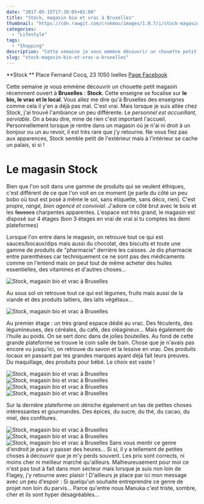 ```yaml
---
date: "2017-05-15T17:30:05+02:00"
title: "Stock, magasin bio et vrac à Bruxelles"
thumbnail: "https://cdn.rawgit.com/crokmou/images/1.0.7/i/stock-magasin-bio-vrac-bruxelles-belgique-crokmou-blog-cuisine-voyage-1-9.jpg"
categories:
  - "Lifestyle"
tags:
  - "Shopping"
description: "Cette semaine je vous emmène découvrir un chouette petit magasin récemment ouvert à Bruxelles : Stock. Cette enseigne se focalise sur le bio..."
slug: "stock-magasin-bio-et-vrac-a-bruxelles"
---
```


**Stock ** Place Fernand Cocq, 23 1050 Ixelles [Page Facebook](https://www.facebook.com/Stock-172325949805556/)

Cette semaine je vous emmène découvrir un chouette petit magasin récemment ouvert à **Bruxelles** : **Stock**. Cette enseigne se focalise sur **le bio, le vrac et le local**. Vous allez me dire qu'à Bruxelles des enseignes comme cela il y'en a déjà pas mal. C'est vrai. Mais lorsque je suis allée chez Stock, j'ai trouvé l'ambiance un peu différente. Le _personnel est accueillant, serviable_. On a beau dire, mine de rien c'est important l'accueil. Personnellement lorsque je rentre dans un magasin où je n'ai ni droit à un bonjour ou un au revoir, il est très rare que j'y retourne. Ne vous fiez pas aux apparences, Stock semble petit de l'extérieur mais à l'intérieur se cache un palais, si si !

# Le magasin Stock

Bien que l'on soit dans une gamme de produits qui se veulent éthiques, c'est différent de ce que l'on voit en ce moment (je parle du côté un peu bobo où tout est posé à même le sol, sans étiquette, sans déco, rien). C'est _propre, rangé, bien agencé et convivial_. J'adore ce côté brut avec le bois et les <del>fausses</del> charpentes apparentes. L'espace est très grand, le magasin est disposé sur 4 étages (bon 3 étages en vrai de vrai si tu comptes les demi plateformes)

Lorsque l'on entre dans le magasin, on retrouve tout ce qui est sauces/bocaux/dips mais aussi du chocolat, des biscuits et toute une gamme de produits de "pharmacie" derrière les caisses. Je dis pharmacie entre parenthèses car techniquement ce ne sont pas des médicaments comme on l'entend mais on peut tout de même acheter des huiles essentielles, des vitamines et d'autres choses...

![Stock, magasin bio et vrac à Bruxelles](https://cdn.rawgit.com/crokmou/images/1.0.7/i/stock-magasin-bio-vrac-bruxelles-belgique-crokmou-blog-cuisine-voyage-1-8.jpg)

Au sous sol on retrouve tout ce qui est légumes, fruits mais aussi de la viande et des produits laitiers, des laits végétaux...

![Stock, magasin bio et vrac à Bruxelles](https://cdn.rawgit.com/crokmou/images/1.0.7/i/stock-magasin-bio-vrac-bruxelles-belgique-crokmou-blog-cuisine-voyage-1.jpg)

Au premier étage : un très grand espace dédié au vrac. Des féculents, des légumineuses, des céréales, du café, des oléagineux... Mais également de l'huile au poids. On se sert donc dans de jolies bouteilles. Au fond de cette grande plateforme se trouve le coin salle de bain. Chose que je n'avais pas encore vu jusqu'ici, on retrouve du savon et la lessive en vrac. Des produits locaux en passant par les grandes marques ayant déjà fait leurs preuves. Du maquillage, des produits pour bébé. Le choix est vaste !

![Stock, magasin bio et vrac à Bruxelles](https://cdn.rawgit.com/crokmou/images/1.0.7/i/stock-magasin-bio-vrac-bruxelles-belgique-crokmou-blog-cuisine-voyage-1-7.jpg) ![Stock, magasin bio et vrac à Bruxelles](https://cdn.rawgit.com/crokmou/images/1.0.7/i/stock-magasin-bio-vrac-bruxelles-belgique-crokmou-blog-cuisine-voyage-1-3.jpg) ![Stock, magasin bio et vrac à Bruxelles](https://cdn.rawgit.com/crokmou/images/1.0.7/i/stock-magasin-bio-vrac-bruxelles-belgique-crokmou-blog-cuisine-voyage-1-2.jpg) ![Stock, magasin bio et vrac à Bruxelles](https://cdn.rawgit.com/crokmou/images/1.0.7/i/stock-magasin-bio-vrac-bruxelles-belgique-crokmou-blog-cuisine-voyage-1-1.jpg)

Sur la dernière plateforme on déniche également un tas de petites choses intéressantes et gourmandes. Des épices, du sucre, du thé, du cacao, du miel, des confitures.

![Stock, magasin bio et vrac à Bruxelles](https://cdn.rawgit.com/crokmou/images/1.0.7/i/stock-magasin-bio-vrac-bruxelles-belgique-crokmou-blog-cuisine-voyage-1-4.jpg) ![Stock, magasin bio et vrac à Bruxelles](https://cdn.rawgit.com/crokmou/images/1.0.7/i/stock-magasin-bio-vrac-bruxelles-belgique-crokmou-blog-cuisine-voyage-1-5.jpg) ![Stock, magasin bio et vrac à Bruxelles](https://cdn.rawgit.com/crokmou/images/1.0.7/i/stock-magasin-bio-vrac-bruxelles-belgique-crokmou-blog-cuisine-voyage-1-6.jpg) Sans vous mentir ce genre d'endroit je peux y passer des heures... Si si, il y a tellement de petites choses à découvrir que je m'y perds souvent. Les prix sont corrects, ni moins cher ni meilleur marché qu'ailleurs. Malheureusement pour moi ce n'est pas tout à fait dans mon secteur mais lorsque je suis non loin de Flagey, j'y retourne avec plaisir ! D'ailleurs je place par ici mon message avec un peu d'espoir : Si quelqu'un souhaite entreprendre ce genre de projet non loin du parvis... Parce qu'entre nous Manuka c'est triste, sombre, cher et ils sont hyper désagréables...